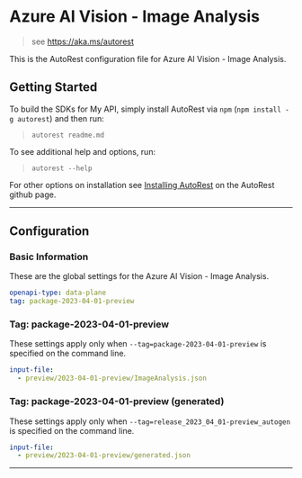 # Azure AI Vision - Image Analysis

> see https://aka.ms/autorest

This is the AutoRest configuration file for Azure AI Vision - Image Analysis.

## Getting Started

To build the SDKs for My API, simply install AutoRest via `npm` (`npm install -g autorest`) and then run:

> `autorest readme.md`

To see additional help and options, run:

> `autorest --help`

For other options on installation see [Installing AutoRest](https://aka.ms/autorest/install) on the AutoRest github page.

---

## Configuration

### Basic Information

These are the global settings for the Azure AI Vision - Image Analysis.

```yaml
openapi-type: data-plane
tag: package-2023-04-01-preview
```

### Tag: package-2023-04-01-preview

These settings apply only when `--tag=package-2023-04-01-preview` is specified on the command line.

```yaml $(tag) == 'package-2023-04-01-preview'
input-file:
  - preview/2023-04-01-preview/ImageAnalysis.json
```

### Tag: package-2023-04-01-preview (generated)

These settings apply only when `--tag=release_2023_04_01-preview_autogen` is specified on the command line.

``` yaml $(tag) == 'release_2023_04_01-preview_autogen'
input-file: 
  - preview/2023-04-01-preview/generated.json
```

---
